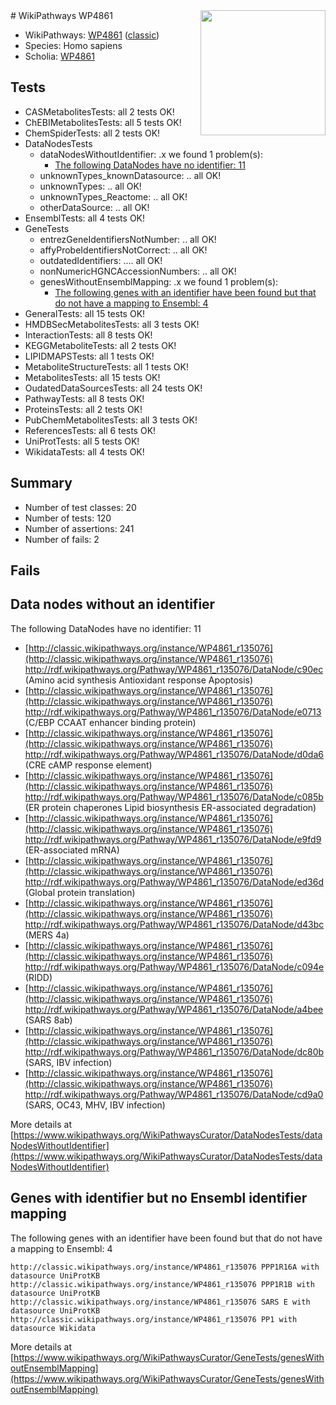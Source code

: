 <img style="float: right; width: 200px" src="https://upload.wikimedia.org/wikipedia/commons/thumb/8/83/Wplogo_with_text_500.png/640px-Wplogo_with_text_500.png" />
# WikiPathways WP4861

* WikiPathways: [WP4861](https://wikipathways.org/pathways/WP4861) ([classic](https://classic.wikipathways.org/instance/WP4861))
* Species: Homo sapiens
* Scholia: [WP4861](https://scholia.toolforge.org/wikipathways/WP4861)
## Tests
* CASMetabolitesTests: all 2 tests OK!
* ChEBIMetabolitesTests: all 5 tests OK!
* ChemSpiderTests: all 2 tests OK!
* DataNodesTests
    * dataNodesWithoutIdentifier: .x we found 1 problem(s):
        * [The following DataNodes have no identifier: 11](#8792c491)
    * unknownTypes_knownDatasource: .. all OK!
    * unknownTypes: .. all OK!
    * unknownTypes_Reactome: .. all OK!
    * otherDataSource: .. all OK!
* EnsemblTests: all 4 tests OK!
* GeneTests
    * entrezGeneIdentifiersNotNumber: .. all OK!
    * affyProbeIdentifiersNotCorrect: .. all OK!
    * outdatedIdentifiers: .... all OK!
    * nonNumericHGNCAccessionNumbers: .. all OK!
    * genesWithoutEnsemblMapping: .x we found 1 problem(s):
        * [The following genes with an identifier have been found but that do not have a mapping to Ensembl: 4](#40286d86)
* GeneralTests: all 15 tests OK!
* HMDBSecMetabolitesTests: all 3 tests OK!
* InteractionTests: all 8 tests OK!
* KEGGMetaboliteTests: all 2 tests OK!
* LIPIDMAPSTests: all 1 tests OK!
* MetaboliteStructureTests: all 1 tests OK!
* MetabolitesTests: all 15 tests OK!
* OudatedDataSourcesTests: all 24 tests OK!
* PathwayTests: all 8 tests OK!
* ProteinsTests: all 2 tests OK!
* PubChemMetabolitesTests: all 3 tests OK!
* ReferencesTests: all 6 tests OK!
* UniProtTests: all 5 tests OK!
* WikidataTests: all 4 tests OK!


## Summary

* Number of test classes: 20
* Number of tests: 120
* Number of assertions: 241
* Number of fails: 2

## Fails

<a name="8792c491" />

## Data nodes without an identifier

The following DataNodes have no identifier: 11

* [http://classic.wikipathways.org/instance/WP4861_r135076](http://classic.wikipathways.org/instance/WP4861_r135076) http://rdf.wikipathways.org/Pathway/WP4861_r135076/DataNode/c90ec (Amino acid synthesis
Antioxidant response
Apoptosis)
* [http://classic.wikipathways.org/instance/WP4861_r135076](http://classic.wikipathways.org/instance/WP4861_r135076) http://rdf.wikipathways.org/Pathway/WP4861_r135076/DataNode/e0713 (C/EBP
CCAAT enhancer binding protein)
* [http://classic.wikipathways.org/instance/WP4861_r135076](http://classic.wikipathways.org/instance/WP4861_r135076) http://rdf.wikipathways.org/Pathway/WP4861_r135076/DataNode/d0da6 (CRE
cAMP response element)
* [http://classic.wikipathways.org/instance/WP4861_r135076](http://classic.wikipathways.org/instance/WP4861_r135076) http://rdf.wikipathways.org/Pathway/WP4861_r135076/DataNode/c085b (ER protein chaperones
Lipid biosynthesis
ER-associated degradation)
* [http://classic.wikipathways.org/instance/WP4861_r135076](http://classic.wikipathways.org/instance/WP4861_r135076) http://rdf.wikipathways.org/Pathway/WP4861_r135076/DataNode/e9fd9 (ER-associated
mRNA)
* [http://classic.wikipathways.org/instance/WP4861_r135076](http://classic.wikipathways.org/instance/WP4861_r135076) http://rdf.wikipathways.org/Pathway/WP4861_r135076/DataNode/ed36d (Global protein
translation)
* [http://classic.wikipathways.org/instance/WP4861_r135076](http://classic.wikipathways.org/instance/WP4861_r135076) http://rdf.wikipathways.org/Pathway/WP4861_r135076/DataNode/d43bc (MERS 4a)
* [http://classic.wikipathways.org/instance/WP4861_r135076](http://classic.wikipathways.org/instance/WP4861_r135076) http://rdf.wikipathways.org/Pathway/WP4861_r135076/DataNode/c094e (RIDD)
* [http://classic.wikipathways.org/instance/WP4861_r135076](http://classic.wikipathways.org/instance/WP4861_r135076) http://rdf.wikipathways.org/Pathway/WP4861_r135076/DataNode/a4bee (SARS 8ab)
* [http://classic.wikipathways.org/instance/WP4861_r135076](http://classic.wikipathways.org/instance/WP4861_r135076) http://rdf.wikipathways.org/Pathway/WP4861_r135076/DataNode/dc80b (SARS, IBV infection)
* [http://classic.wikipathways.org/instance/WP4861_r135076](http://classic.wikipathways.org/instance/WP4861_r135076) http://rdf.wikipathways.org/Pathway/WP4861_r135076/DataNode/cd9a0 (SARS, OC43,
MHV, IBV infection)


More details at [https://www.wikipathways.org/WikiPathwaysCurator/DataNodesTests/dataNodesWithoutIdentifier](https://www.wikipathways.org/WikiPathwaysCurator/DataNodesTests/dataNodesWithoutIdentifier)

<a name="40286d86" />

## Genes with identifier but no Ensembl identifier mapping

The following genes with an identifier have been found but that do not have a mapping to Ensembl: 4
```
http://classic.wikipathways.org/instance/WP4861_r135076 PPP1R16A with datasource UniProtKB
http://classic.wikipathways.org/instance/WP4861_r135076 PPP1R1B with datasource UniProtKB
http://classic.wikipathways.org/instance/WP4861_r135076 SARS E with datasource UniProtKB
http://classic.wikipathways.org/instance/WP4861_r135076 PP1 with datasource Wikidata
```

More details at [https://www.wikipathways.org/WikiPathwaysCurator/GeneTests/genesWithoutEnsemblMapping](https://www.wikipathways.org/WikiPathwaysCurator/GeneTests/genesWithoutEnsemblMapping)

